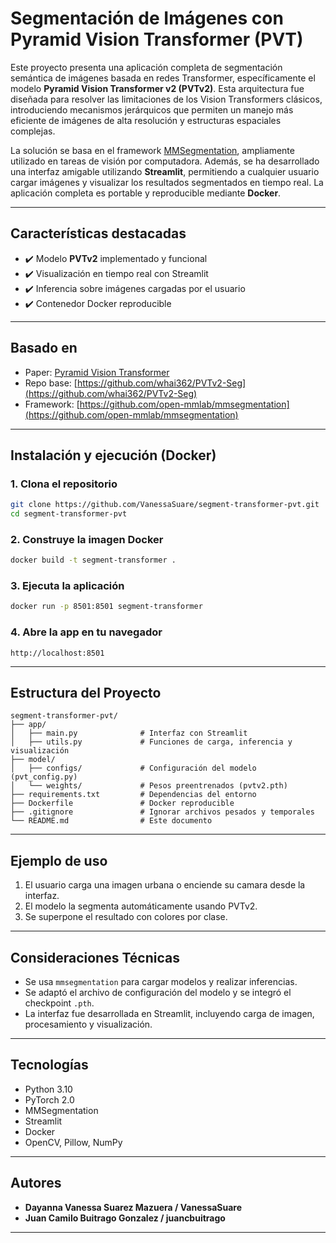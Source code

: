 # Segmentación de Imágenes con Pyramid Vision Transformer (PVT)

Este proyecto presenta una aplicación completa de segmentación semántica de imágenes basada en redes Transformer, específicamente el modelo **Pyramid Vision Transformer v2 (PVTv2)**. Esta arquitectura fue diseñada para resolver las limitaciones de los Vision Transformers clásicos, introduciendo mecanismos jerárquicos que permiten un manejo más eficiente de imágenes de alta resolución y estructuras espaciales complejas.

La solución se basa en el framework [MMSegmentation](https://github.com/open-mmlab/mmsegmentation), ampliamente utilizado en tareas de visión por computadora. Además, se ha desarrollado una interfaz amigable utilizando **Streamlit**, permitiendo a cualquier usuario cargar imágenes y visualizar los resultados segmentados en tiempo real. La aplicación completa es portable y reproducible mediante **Docker**.

---

## Características destacadas

- ✔️ Modelo **PVTv2** implementado y funcional
- ✔️ Visualización en tiempo real con Streamlit
- ✔️ Inferencia sobre imágenes cargadas por el usuario
- ✔️ Contenedor Docker reproducible

---

## Basado en

- Paper: [Pyramid Vision Transformer](https://paperswithcode.com/paper/pyramid-vision-transformer-a-versatile)
- Repo base: [https://github.com/whai362/PVTv2-Seg](https://github.com/whai362/PVTv2-Seg)
- Framework: [https://github.com/open-mmlab/mmsegmentation](https://github.com/open-mmlab/mmsegmentation)

---

## Instalación y ejecución (Docker)

### 1. Clona el repositorio

```bash
git clone https://github.com/VanessaSuare/segment-transformer-pvt.git
cd segment-transformer-pvt
```

### 2. Construye la imagen Docker

```bash
docker build -t segment-transformer .
```

### 3. Ejecuta la aplicación

```bash
docker run -p 8501:8501 segment-transformer
```

### 4. Abre la app en tu navegador

```
http://localhost:8501
```

---

## Estructura del Proyecto

```
segment-transformer-pvt/
├── app/
│   ├── main.py              # Interfaz con Streamlit
│   ├── utils.py             # Funciones de carga, inferencia y visualización
├── model/
│   ├── configs/             # Configuración del modelo (pvt_config.py)
│   └── weights/             # Pesos preentrenados (pvtv2.pth)
├── requirements.txt         # Dependencias del entorno
├── Dockerfile               # Docker reproducible
├── .gitignore               # Ignorar archivos pesados y temporales
└── README.md                # Este documento
```

---

## Ejemplo de uso

1. El usuario carga una imagen urbana o enciende su camara desde la interfaz.
2. El modelo la segmenta automáticamente usando PVTv2.
3. Se superpone el resultado con colores por clase.

---

## Consideraciones Técnicas

- Se usa `mmsegmentation` para cargar modelos y realizar inferencias.
- Se adaptó el archivo de configuración del modelo y se integró el checkpoint `.pth`.
- La interfaz fue desarrollada en Streamlit, incluyendo carga de imagen, procesamiento y visualización.

---

## Tecnologías

- Python 3.10
- PyTorch 2.0
- MMSegmentation
- Streamlit
- Docker
- OpenCV, Pillow, NumPy

---

## Autores

- **Dayanna Vanessa Suarez Mazuera / VanessaSuare**  
- **Juan Camilo Buitrago Gonzalez / juancbuitrago**  

---
